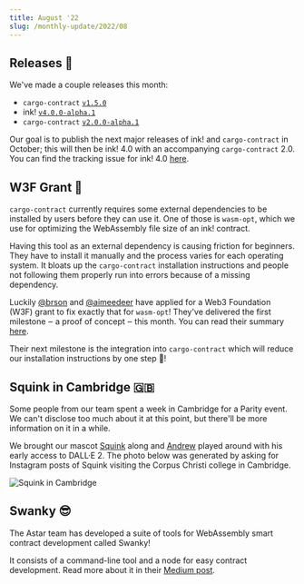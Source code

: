 ```yaml
---
title: August '22
slug: /monthly-update/2022/08
---
```


## Releases 🚢

We've made a couple releases this month:

* `cargo-contract` [`v1.5.0`](https://github.com/paritytech/cargo-contract/releases/tag/v1.5.0)
* ink! [`v4.0.0-alpha.1`](https://github.com/paritytech/ink/releases/tag/v4.0.0-alpha.1)
* `cargo-contract` [`v2.0.0-alpha.1`](https://github.com/paritytech/cargo-contract/releases/tag/v2.0.0-alpha.1)

Our goal is to publish the next major releases of  ink! and `cargo-contract` in October;
this will then be ink! 4.0 with an accompanying `cargo-contract` 2.0.
You can find the tracking issue for ink! 4.0 [here](https://github.com/paritytech/ink/issues/1343).

## W3F Grant 🙌

`cargo-contract` currently requires some external dependencies to be installed by users
before they can use it.
One of those is `wasm-opt`, which we use for optimizing the WebAssembly file size of
an ink! contract.

Having this tool as an external dependency is causing friction for beginners.
They have to install it manually and the process varies for each operating system.
It bloats up the `cargo-contract` installation instructions and people not following
them properly run into errors because of a missing dependency.

Luckily [@brson](https://github.com/brson) and [@aimeedeer](https://github.com/aimeedeer)
have applied for a Web3 Foundation (W3F) grant to fix exactly that for
`wasm-opt`!
They've delivered the first milestone ‒ a proof of concept ‒ this month.
You can read their summary [here](https://github.com/w3f/Grant-Milestone-Delivery/pull/552).

Their next milestone is the integration into `cargo-contract` which will reduce our
installation instructions by one step 🙌!

## Squink in Cambridge 🇬🇧

Some people from our team spent a week in Cambridge for a Parity
event. We can't disclose too much about it at this point, but
there'll be more information on it in a while.

We brought our mascot [Squink](/faq#who-is-squink) along and [Andrew](https://github.com/ascjones)
played around with his early access to DALL·E 2.
The photo below was generated by asking for Instagram posts of Squink visiting
the Corpus Christi college in Cambridge.

![Squink in Cambridge](/img/monthly-update/squink-in-cambridge.png)

## Swanky 😎

The Astar team has developed a suite of tools for WebAssembly smart contract
development called Swanky!

It consists of a command-line tool and a node for easy contract development.
Read more about it in their
[Medium post](https://medium.com/astar-network/swanky-the-all-in-one-wasm-tool-50c0ed9f07a6).

